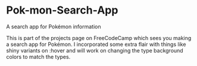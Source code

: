# Pok-mon-Search-App
A search app for Pokémon information

This is part of the projects page on FreeCodeCamp which sees you making a search app for Pokémon.
I incorporated some extra flair with things like shiny variants on :hover and will work on changing the type background colors to match the types.
